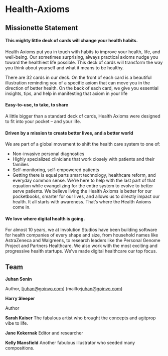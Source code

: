 Health-Axioms
=============

## Missionette Statement

#### This mighty little deck of cards will change your health habits.

Health Axioms put you in touch with habits to improve your health, life, and well-being. Our sometimes surprising, always practical axioms nudge you toward the healthiest life possible. This deck of cards will transform the way you think about yourself and what it means to be healthy.

There are 32 cards in our deck. On the front of each card is a beautiful illustration reminding you of a specific axiom that can move you in the direction of better health. On the back of each card, we give you essential insights, tips, and help in manifesting that axiom in your life

#### Easy-to-use, to take, to share

A little bigger than a standard deck of cards, Health Axioms were designed to fit into your pocket – and your life.

#### Driven by a mission to create better lives, and a better world

We are part of a global movement to shift the health care system to one of:

* Non-invasive personal diagnostics
* Highly specialized clinicians that work closely with patients and their families
* Self-monitoring, self-empowered patients
* Getting there is equal parts smart technology, healthcare reform, and everyday common sense. We’re here to help with the last part of that equation while evangelizing for the entire system to evolve to better serve patients. We believe living the Health Axioms is better for our pocketbooks, smarter for our lives, and allows us to directly impact our health. It all starts with awareness. That’s where the Health Axioms come in.

#### We love where digital health is going.

For almost 10 years, we at Involution Studios have been building software for health companies of every shape and size, from household names like AstraZeneca and Walgreens, to research leaders like the Personal Genome Project and Partners Healthcare. We also work with the most exciting and progressive health startups. We’ve made digital healthcare our top focus.



## Team

**Juhan Sonin**

Author, [juhan@goinvo.com] (mailto:juhan@goinvo.com)

**Harry Sleeper**

Author

**Sarah Kaiser**
The fabulous artist who brought the concepts and agitprop vibe to life.

**Jane Kokernak**
Editor and researcher

**Kelly Mansfield**
Another fabulous illustrator who seeded many compositions.
